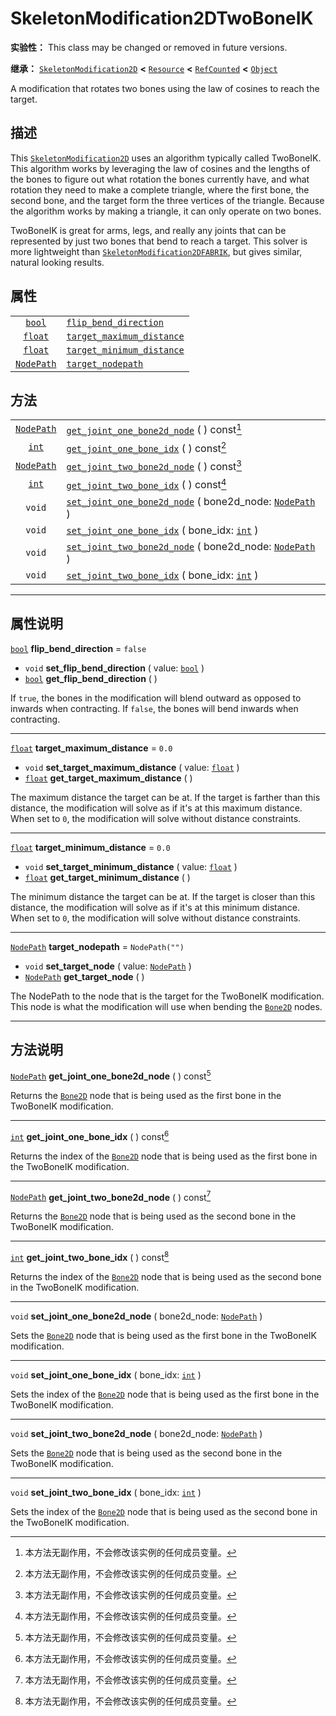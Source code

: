 <!-- ⚠ 请勿编辑本文件 ⚠ -->
<!-- 本文档使用脚本从 WeDot 引擎源码仓库生成。 -->
<!-- 生成脚本：https://github.com/WeDot-Engine/WeDot/tree/master/doc/tools/make_md.py； -->
<!-- 原文件：https://github.com/WeDot-Engine/WeDot/tree/master/doc/classes/SkeletonModification2DTwoBoneIK.xml。 -->

<div id="_class_skeletonmodification2dtwoboneik"></div>

# SkeletonModification2DTwoBoneIK

**实验性：** This class may be changed or removed in future versions.

**继承：** [`SkeletonModification2D`](class_skeletonmodification2d.md) **<** [`Resource`](class_resource.md) **<** [`RefCounted`](class_refcounted.md) **<** [`Object`](class_object.md)

A modification that rotates two bones using the law of cosines to reach the target.

## 描述

This [`SkeletonModification2D`](class_skeletonmodification2d.md) uses an algorithm typically called TwoBoneIK. This algorithm works by leveraging the law of cosines and the lengths of the bones to figure out what rotation the bones currently have, and what rotation they need to make a complete triangle, where the first bone, the second bone, and the target form the three vertices of the triangle. Because the algorithm works by making a triangle, it can only operate on two bones.

TwoBoneIK is great for arms, legs, and really any joints that can be represented by just two bones that bend to reach a target. This solver is more lightweight than [`SkeletonModification2DFABRIK`](class_skeletonmodification2dfabrik.md), but gives similar, natural looking results.

## 属性

|||
|:-:|:--|
| [`bool`](class_bool.md)         | [`flip_bend_direction`](class_skeletonmodification2dtwoboneik.md#class_skeletonmodification2dtwoboneik_property_flip_bend_direction)         | ``false``        |
| [`float`](class_float.md)       | [`target_maximum_distance`](class_skeletonmodification2dtwoboneik.md#class_skeletonmodification2dtwoboneik_property_target_maximum_distance) | ``0.0``          |
| [`float`](class_float.md)       | [`target_minimum_distance`](class_skeletonmodification2dtwoboneik.md#class_skeletonmodification2dtwoboneik_property_target_minimum_distance) | ``0.0``          |
| [`NodePath`](class_nodepath.md) | [`target_nodepath`](class_skeletonmodification2dtwoboneik.md#class_skeletonmodification2dtwoboneik_property_target_nodepath)                 | ``NodePath("")`` |

## 方法

|||
|:-:|:--|
| [`NodePath`](class_nodepath.md) | [`get_joint_one_bone2d_node`](class_skeletonmodification2dtwoboneik.md#class_skeletonmodification2dtwoboneik_method_get_joint_one_bone2d_node) ( ) const[^const]                                |
| [`int`](class_int.md)           | [`get_joint_one_bone_idx`](class_skeletonmodification2dtwoboneik.md#class_skeletonmodification2dtwoboneik_method_get_joint_one_bone_idx) ( ) const[^const]                                      |
| [`NodePath`](class_nodepath.md) | [`get_joint_two_bone2d_node`](class_skeletonmodification2dtwoboneik.md#class_skeletonmodification2dtwoboneik_method_get_joint_two_bone2d_node) ( ) const[^const]                                |
| [`int`](class_int.md)           | [`get_joint_two_bone_idx`](class_skeletonmodification2dtwoboneik.md#class_skeletonmodification2dtwoboneik_method_get_joint_two_bone_idx) ( ) const[^const]                                      |
| `void`                          | [`set_joint_one_bone2d_node`](class_skeletonmodification2dtwoboneik.md#class_skeletonmodification2dtwoboneik_method_set_joint_one_bone2d_node) ( bone2d_node: [`NodePath`](class_nodepath.md) ) |
| `void`                          | [`set_joint_one_bone_idx`](class_skeletonmodification2dtwoboneik.md#class_skeletonmodification2dtwoboneik_method_set_joint_one_bone_idx) ( bone_idx: [`int`](class_int.md) )                    |
| `void`                          | [`set_joint_two_bone2d_node`](class_skeletonmodification2dtwoboneik.md#class_skeletonmodification2dtwoboneik_method_set_joint_two_bone2d_node) ( bone2d_node: [`NodePath`](class_nodepath.md) ) |
| `void`                          | [`set_joint_two_bone_idx`](class_skeletonmodification2dtwoboneik.md#class_skeletonmodification2dtwoboneik_method_set_joint_two_bone_idx) ( bone_idx: [`int`](class_int.md) )                    |

<!-- rst-class:: classref-section-separator -->

---

## 属性说明

<div id="_class_skeletonmodification2dtwoboneik_property_flip_bend_direction"></div>

[`bool`](class_bool.md) **flip_bend_direction** = ``false`` <div id="class_skeletonmodification2dtwoboneik_property_flip_bend_direction"></div>

- `void` **set_flip_bend_direction** ( value: [`bool`](class_bool.md) )
- [`bool`](class_bool.md) **get_flip_bend_direction** ( )

If `true`, the bones in the modification will blend outward as opposed to inwards when contracting. If `false`, the bones will bend inwards when contracting.

<!-- rst-class:: classref-item-separator -->

---

<div id="_class_skeletonmodification2dtwoboneik_property_target_maximum_distance"></div>

[`float`](class_float.md) **target_maximum_distance** = ``0.0`` <div id="class_skeletonmodification2dtwoboneik_property_target_maximum_distance"></div>

- `void` **set_target_maximum_distance** ( value: [`float`](class_float.md) )
- [`float`](class_float.md) **get_target_maximum_distance** ( )

The maximum distance the target can be at. If the target is farther than this distance, the modification will solve as if it's at this maximum distance. When set to `0`, the modification will solve without distance constraints.

<!-- rst-class:: classref-item-separator -->

---

<div id="_class_skeletonmodification2dtwoboneik_property_target_minimum_distance"></div>

[`float`](class_float.md) **target_minimum_distance** = ``0.0`` <div id="class_skeletonmodification2dtwoboneik_property_target_minimum_distance"></div>

- `void` **set_target_minimum_distance** ( value: [`float`](class_float.md) )
- [`float`](class_float.md) **get_target_minimum_distance** ( )

The minimum distance the target can be at. If the target is closer than this distance, the modification will solve as if it's at this minimum distance. When set to `0`, the modification will solve without distance constraints.

<!-- rst-class:: classref-item-separator -->

---

<div id="_class_skeletonmodification2dtwoboneik_property_target_nodepath"></div>

[`NodePath`](class_nodepath.md) **target_nodepath** = ``NodePath("")`` <div id="class_skeletonmodification2dtwoboneik_property_target_nodepath"></div>

- `void` **set_target_node** ( value: [`NodePath`](class_nodepath.md) )
- [`NodePath`](class_nodepath.md) **get_target_node** ( )

The NodePath to the node that is the target for the TwoBoneIK modification. This node is what the modification will use when bending the [`Bone2D`](class_bone2d.md) nodes.

<!-- rst-class:: classref-section-separator -->

---

## 方法说明

<div id="_class_skeletonmodification2dtwoboneik_method_get_joint_one_bone2d_node"></div>

[`NodePath`](class_nodepath.md) **get_joint_one_bone2d_node** ( ) const[^const]<div id="class_skeletonmodification2dtwoboneik_method_get_joint_one_bone2d_node"></div>

Returns the [`Bone2D`](class_bone2d.md) node that is being used as the first bone in the TwoBoneIK modification.

<!-- rst-class:: classref-item-separator -->

---

<div id="_class_skeletonmodification2dtwoboneik_method_get_joint_one_bone_idx"></div>

[`int`](class_int.md) **get_joint_one_bone_idx** ( ) const[^const]<div id="class_skeletonmodification2dtwoboneik_method_get_joint_one_bone_idx"></div>

Returns the index of the [`Bone2D`](class_bone2d.md) node that is being used as the first bone in the TwoBoneIK modification.

<!-- rst-class:: classref-item-separator -->

---

<div id="_class_skeletonmodification2dtwoboneik_method_get_joint_two_bone2d_node"></div>

[`NodePath`](class_nodepath.md) **get_joint_two_bone2d_node** ( ) const[^const]<div id="class_skeletonmodification2dtwoboneik_method_get_joint_two_bone2d_node"></div>

Returns the [`Bone2D`](class_bone2d.md) node that is being used as the second bone in the TwoBoneIK modification.

<!-- rst-class:: classref-item-separator -->

---

<div id="_class_skeletonmodification2dtwoboneik_method_get_joint_two_bone_idx"></div>

[`int`](class_int.md) **get_joint_two_bone_idx** ( ) const[^const]<div id="class_skeletonmodification2dtwoboneik_method_get_joint_two_bone_idx"></div>

Returns the index of the [`Bone2D`](class_bone2d.md) node that is being used as the second bone in the TwoBoneIK modification.

<!-- rst-class:: classref-item-separator -->

---

<div id="_class_skeletonmodification2dtwoboneik_method_set_joint_one_bone2d_node"></div>

`void` **set_joint_one_bone2d_node** ( bone2d_node: [`NodePath`](class_nodepath.md) )<div id="class_skeletonmodification2dtwoboneik_method_set_joint_one_bone2d_node"></div>

Sets the [`Bone2D`](class_bone2d.md) node that is being used as the first bone in the TwoBoneIK modification.

<!-- rst-class:: classref-item-separator -->

---

<div id="_class_skeletonmodification2dtwoboneik_method_set_joint_one_bone_idx"></div>

`void` **set_joint_one_bone_idx** ( bone_idx: [`int`](class_int.md) )<div id="class_skeletonmodification2dtwoboneik_method_set_joint_one_bone_idx"></div>

Sets the index of the [`Bone2D`](class_bone2d.md) node that is being used as the first bone in the TwoBoneIK modification.

<!-- rst-class:: classref-item-separator -->

---

<div id="_class_skeletonmodification2dtwoboneik_method_set_joint_two_bone2d_node"></div>

`void` **set_joint_two_bone2d_node** ( bone2d_node: [`NodePath`](class_nodepath.md) )<div id="class_skeletonmodification2dtwoboneik_method_set_joint_two_bone2d_node"></div>

Sets the [`Bone2D`](class_bone2d.md) node that is being used as the second bone in the TwoBoneIK modification.

<!-- rst-class:: classref-item-separator -->

---

<div id="_class_skeletonmodification2dtwoboneik_method_set_joint_two_bone_idx"></div>

`void` **set_joint_two_bone_idx** ( bone_idx: [`int`](class_int.md) )<div id="class_skeletonmodification2dtwoboneik_method_set_joint_two_bone_idx"></div>

Sets the index of the [`Bone2D`](class_bone2d.md) node that is being used as the second bone in the TwoBoneIK modification.

[^virtual]: 本方法通常需要用户覆盖才能生效。
[^const]: 本方法无副作用，不会修改该实例的任何成员变量。
[^vararg]: 本方法除了能接受在此处描述的参数外，还能够继续接受任意数量的参数。
[^constructor]: 本方法用于构造某个类型。
[^static]: 调用本方法无需实例，可直接使用类名进行调用。
[^operator]: 本方法描述的是使用本类型作为左操作数的有效运算符。
[^bitfield]: 这个值是由下列位标志构成位掩码的整数。
[^void]: 无返回值。
